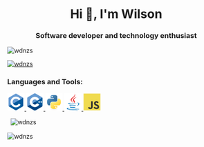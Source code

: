 <h1 align="center">Hi 👋, I'm Wilson</h1>
<h3 align="center">Software developer and technology enthusiast</h3>
<p align="left"> <img src="https://komarev.com/ghpvc/?username=wdnzs&label=Profile%20views&color=0e75b6&style=flat" alt="wdnzs" /> </p>
<p align="left"> 
  <a href="https://github.com/ryo-ma/github-profile-trophy"><img src="https://github-profile-trophy.vercel.app/?username=wdnzs" alt="wdnzs" /></a> 
</p>
<h3 align="left">Languages and Tools:</h3>
<p align="left"> 
  <a href="https://www.cprogramming.com/" target="_blank"> 
    <img src="https://raw.githubusercontent.com/devicons/devicon/master/icons/c/c-original.svg" alt="c" width="40" height="40"/> 
  </a> 
  <a href="https://www.w3schools.com/cpp/" target="_blank"> 
    <img src="https://raw.githubusercontent.com/devicons/devicon/master/icons/cplusplus/cplusplus-original.svg" alt="cplusplus" width="40" height="40"/> 
  </a> 
  <a href="https://www.python.org" target="_blank"> 
      <img src="https://raw.githubusercontent.com/devicons/devicon/master/icons/python/python-original.svg" alt="python" width="40" height="40"/> 
  </a> 
    <a href="https://www.java.com/pt-BR/" target="_blank"> 
      <img src="https://github.com/devicons/devicon/blob/master/icons/java/java-original.svg" alt="java" width="40" height="40"/> 
  </a> 
  
  </a> 
    <a href="https://developer.mozilla.org/pt-BR/docs/Web/JavaScript" target="_blank"> 
      <img src="https://github.com/devicons/devicon/blob/master/icons/javascript/javascript-original.svg" alt="java" width="40" height="40"/> 
  </a> 
  
</p>
<p>
  &nbsp;
  <img align="center" src="https://github-readme-stats.vercel.app/api?username=wdnzs&show_icons=true&locale=en" alt="wdnzs" /></p>
<p>
  <img align="center" src="https://github-readme-streak-stats.herokuapp.com/?user=wdnzs&" alt="wdnzs" />
</p>
